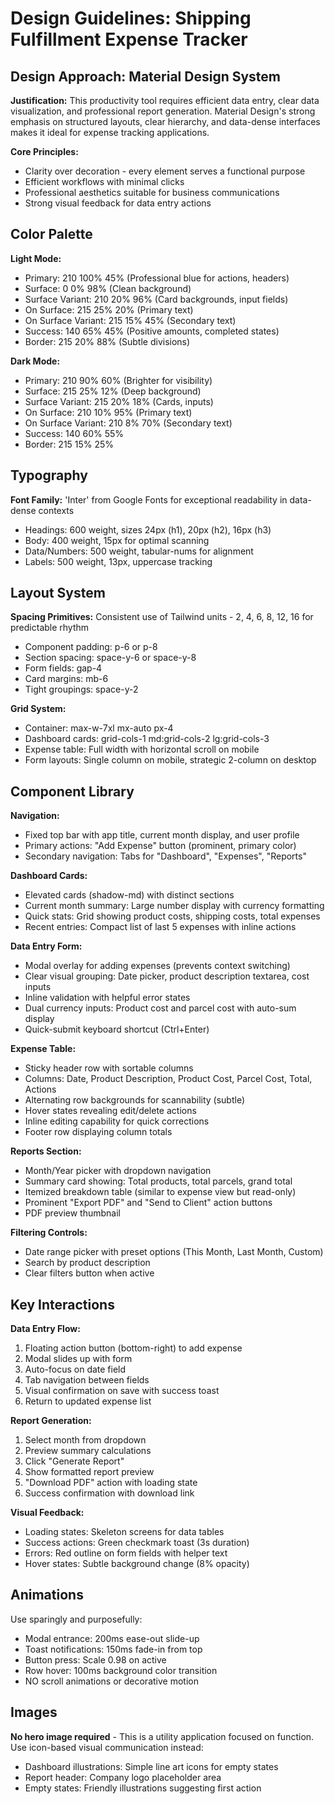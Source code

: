# Design Guidelines: Shipping Fulfillment Expense Tracker

## Design Approach: Material Design System
**Justification:** This productivity tool requires efficient data entry, clear data visualization, and professional report generation. Material Design's strong emphasis on structured layouts, clear hierarchy, and data-dense interfaces makes it ideal for expense tracking applications.

**Core Principles:**
- Clarity over decoration - every element serves a functional purpose
- Efficient workflows with minimal clicks
- Professional aesthetics suitable for business communications
- Strong visual feedback for data entry actions

## Color Palette

**Light Mode:**
- Primary: 210 100% 45% (Professional blue for actions, headers)
- Surface: 0 0% 98% (Clean background)
- Surface Variant: 210 20% 96% (Card backgrounds, input fields)
- On Surface: 215 25% 20% (Primary text)
- On Surface Variant: 215 15% 45% (Secondary text)
- Success: 140 65% 45% (Positive amounts, completed states)
- Border: 215 20% 88% (Subtle divisions)

**Dark Mode:**
- Primary: 210 90% 60% (Brighter for visibility)
- Surface: 215 25% 12% (Deep background)
- Surface Variant: 215 20% 18% (Cards, inputs)
- On Surface: 210 10% 95% (Primary text)
- On Surface Variant: 210 8% 70% (Secondary text)
- Success: 140 60% 55%
- Border: 215 15% 25%

## Typography
**Font Family:** 'Inter' from Google Fonts for exceptional readability in data-dense contexts
- Headings: 600 weight, sizes 24px (h1), 20px (h2), 16px (h3)
- Body: 400 weight, 15px for optimal scanning
- Data/Numbers: 500 weight, tabular-nums for alignment
- Labels: 500 weight, 13px, uppercase tracking

## Layout System
**Spacing Primitives:** Consistent use of Tailwind units - 2, 4, 6, 8, 12, 16 for predictable rhythm
- Component padding: p-6 or p-8
- Section spacing: space-y-6 or space-y-8
- Form fields: gap-4
- Card margins: mb-6
- Tight groupings: space-y-2

**Grid System:**
- Container: max-w-7xl mx-auto px-4
- Dashboard cards: grid-cols-1 md:grid-cols-2 lg:grid-cols-3
- Expense table: Full width with horizontal scroll on mobile
- Form layouts: Single column on mobile, strategic 2-column on desktop

## Component Library

**Navigation:**
- Fixed top bar with app title, current month display, and user profile
- Primary actions: "Add Expense" button (prominent, primary color)
- Secondary navigation: Tabs for "Dashboard", "Expenses", "Reports"

**Dashboard Cards:**
- Elevated cards (shadow-md) with distinct sections
- Current month summary: Large number display with currency formatting
- Quick stats: Grid showing product costs, shipping costs, total expenses
- Recent entries: Compact list of last 5 expenses with inline actions

**Data Entry Form:**
- Modal overlay for adding expenses (prevents context switching)
- Clear visual grouping: Date picker, product description textarea, cost inputs
- Inline validation with helpful error states
- Dual currency inputs: Product cost and parcel cost with auto-sum display
- Quick-submit keyboard shortcut (Ctrl+Enter)

**Expense Table:**
- Sticky header row with sortable columns
- Columns: Date, Product Description, Product Cost, Parcel Cost, Total, Actions
- Alternating row backgrounds for scannability (subtle)
- Hover states revealing edit/delete actions
- Inline editing capability for quick corrections
- Footer row displaying column totals

**Reports Section:**
- Month/Year picker with dropdown navigation
- Summary card showing: Total products, total parcels, grand total
- Itemized breakdown table (similar to expense view but read-only)
- Prominent "Export PDF" and "Send to Client" action buttons
- PDF preview thumbnail

**Filtering Controls:**
- Date range picker with preset options (This Month, Last Month, Custom)
- Search by product description
- Clear filters button when active

## Key Interactions

**Data Entry Flow:**
1. Floating action button (bottom-right) to add expense
2. Modal slides up with form
3. Auto-focus on date field
4. Tab navigation between fields
5. Visual confirmation on save with success toast
6. Return to updated expense list

**Report Generation:**
1. Select month from dropdown
2. Preview summary calculations
3. Click "Generate Report" 
4. Show formatted report preview
5. "Download PDF" action with loading state
6. Success confirmation with download link

**Visual Feedback:**
- Loading states: Skeleton screens for data tables
- Success actions: Green checkmark toast (3s duration)
- Errors: Red outline on form fields with helper text
- Hover states: Subtle background change (8% opacity)

## Animations
Use sparingly and purposefully:
- Modal entrance: 200ms ease-out slide-up
- Toast notifications: 150ms fade-in from top
- Button press: Scale 0.98 on active
- Row hover: 100ms background color transition
- NO scroll animations or decorative motion

## Images
**No hero image required** - This is a utility application focused on function. Use icon-based visual communication instead:
- Dashboard illustrations: Simple line art icons for empty states
- Report header: Company logo placeholder area
- Empty states: Friendly illustrations suggesting first action